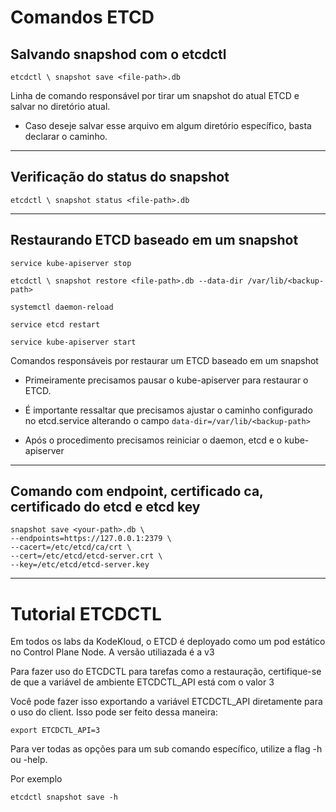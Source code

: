 # Comandos ETCD


## Salvando snapshod com o etcdctl

```
etcdctl \ snapshot save <file-path>.db
```
Linha de comando responsável por tirar um snapshot do atual ETCD e salvar no diretório atual.

- Caso deseje salvar esse arquivo em algum diretório específico, basta declarar o caminho.

---

## Verificação do status do snapshot

```
etcdctl \ snapshot status <file-path>.db
```

---

## Restaurando ETCD baseado em um snapshot

```
service kube-apiserver stop
```

```
etcdctl \ snapshot restore <file-path>.db --data-dir /var/lib/<backup-path>
```

```
systemctl daemon-reload
```

```
service etcd restart
```

```
service kube-apiserver start
```
Comandos responsáveis por restaurar um ETCD baseado em um snapshot

- Primeiramente precisamos pausar o kube-apiserver para restaurar o ETCD.

- É importante ressaltar que precisamos ajustar o caminho configurado no 
etcd.service alterando o campo ``data-dir=/var/lib/<backup-path>``

- Após o procedimento precisamos reiniciar o daemon, etcd e o kube-apiserver

---

## Comando com endpoint, certificado ca, certificado do etcd e etcd key

```
snapshot save <your-path>.db \
--endpoints=https://127.0.0.1:2379 \
--cacert=/etc/etcd/ca/crt \
--cert=/etc/etcd/etcd-server.crt \
--key=/etc/etcd/etcd-server.key
```
---

# Tutorial ETCDCTL

Em todos os labs da KodeKloud, o ETCD é deployado como um pod estático no Control Plane Node. A versão utiliazada é a v3

Para fazer uso do ETCDCTL para tarefas como a restauração, certifique-se de que a variável de ambiente ETCDCTL_API está com o valor 3

Você pode fazer isso exportando a variável ETCDCTL_API diretamente para o uso do client. Isso pode ser feito dessa maneira:

```
export ETCDCTL_API=3
```

Para ver todas as opções para um sub comando específico, utilize a flag -h ou -help.

Por exemplo

```
etcdctl snapshot save -h
```